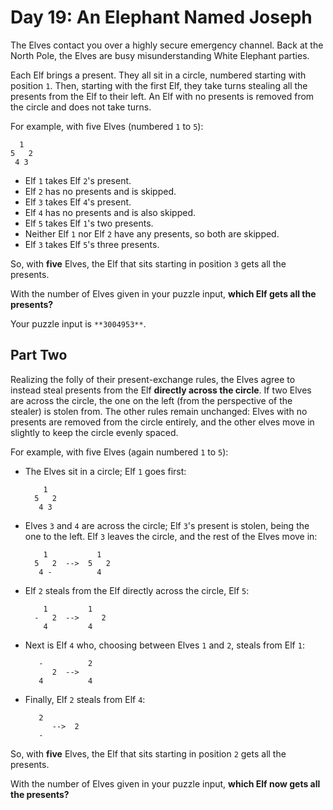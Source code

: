 # Day 19: An Elephant Named Joseph

The Elves contact you over a highly secure emergency channel. Back at the North Pole, the Elves are busy misunderstanding White Elephant parties.

Each Elf brings a present. They all sit in a circle, numbered starting with position `1`. Then, starting with the first Elf, they take turns stealing all the presents from the Elf to their left. An Elf with no presents is removed from the circle and does not take turns.

For example, with five Elves (numbered `1` to `5`):
```
  1
5   2
 4 3
```
- Elf `1` takes Elf `2`'s present.
- Elf `2` has no presents and is skipped.
- Elf `3` takes Elf `4`'s present.
- Elf `4` has no presents and is also skipped.
- Elf `5` takes Elf `1`'s two presents.
- Neither Elf `1` nor Elf `2` have any presents, so both are skipped.
- Elf `3` takes Elf `5`'s three presents.

So, with **five** Elves, the Elf that sits starting in position `3` gets all the presents.

With the number of Elves given in your puzzle input, **which Elf gets all the presents?**

Your puzzle input is `**3004953**`.

## Part Two

Realizing the folly of their present-exchange rules, the Elves agree to instead steal presents from the Elf **directly across the circle**. If two Elves are across the circle, the one on the left (from the perspective of the stealer) is stolen from. The other rules remain unchanged: Elves with no presents are removed from the circle entirely, and the other elves move in slightly to keep the circle evenly spaced.

For example, with five Elves (again numbered `1` to `5`):

- The Elves sit in a circle; Elf `1` goes first:
  ```
      1
    5   2
     4 3
  ```
- Elves `3` and `4` are across the circle; Elf `3`'s present is stolen, being the one to the left. Elf `3` leaves the circle, and the rest of the Elves move in:
  ```
      1           1
    5   2  -->  5   2
     4 -          4
  ```
- Elf `2` steals from the Elf directly across the circle, Elf `5`:
  ```
      1         1
    -   2  -->     2
      4         4
  ```
- Next is Elf `4` who, choosing between Elves `1` and `2`, steals from Elf `1`:
  ```
     -          2  
        2  -->
     4          4
  ```
- Finally, Elf `2` steals from Elf `4`:
  ```
     2
        -->  2  
     -
  ```
So, with **five** Elves, the Elf that sits starting in position `2` gets all the presents.

With the number of Elves given in your puzzle input, **which Elf now gets all the presents?**
